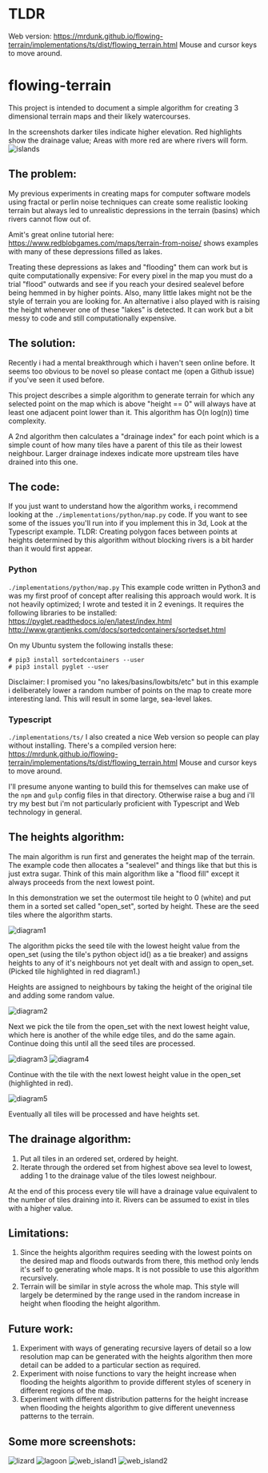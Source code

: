 # TLDR
Web version:
https://mrdunk.github.io/flowing-terrain/implementations/ts/dist/flowing_terrain.html
Mouse and cursor keys to move around.

# flowing-terrain
This project is intended to document a simple algorithm for creating 3
dimensional terrain maps and their likely watercourses.

In the screenshots darker tiles indicate higher elevation.
Red highlights show the drainage value; Areas with more red are where rivers will form.
![islands](https://github.com/mrdunk/flowing-terrain/blob/master/assets/watershed.png)

## The problem:
My previous experiments in creating maps for computer software models using
fractal or perlin noise techniques can create some realistic looking terrain but
always led to unrealistic depressions in the terrain (basins) which rivers
cannot flow out of.

Amit's great online tutorial here:
https://www.redblobgames.com/maps/terrain-from-noise/
shows examples with many of these depressions filled as lakes.

Treating these depressions as lakes and "flooding" them can work but is quite
computationally expensive: For every pixel in the map you must do a trial "flood"
outwards and see if you reach your desired sealevel before being hemmed in by
higher points. Also, many little lakes might not be the style of terrain you are
looking for.
An alternative i also played with is raising the height whenever one of these
"lakes" is detected. It can work but a bit messy to code and still
computationally expensive.

## The solution:
Recently i had a mental breakthrough which i haven't seen online before.
It seems too obvious to be novel so please contact me (open a Github issue) if
you've seen it used before.

This project describes a simple algorithm to generate terrain for which any
selected point on the map which is above "height == 0" will always have at
least one adjacent point lower than it.
This algorithm has O(n log(n)) time complexity.

A 2nd algorithm then calculates a "drainage index" for each point which is a
simple count of how many tiles have a parent of this tile as their lowest
neighbour. Larger drainage indexes indicate more upstream tiles have drained
into this one.

## The code:
If you just want to understand how the algorithm works, i recommend looking at
the `./implementations/python/map.py` code.
If you want to see some of the issues you'll run into if you implement this in
3d, Look at the Typescript example. TLDR: Creating polygon faces between points
at heights determined by this algorithm without blocking rivers is a bit harder
than it would first appear.

### Python
`./implementations/python/map.py`
This example code written in Python3 and was my first proof of concept after
realising this approach would work.
It is not heavily optimized; I wrote and tested it in 2 evenings.
It requires the following libraries to be installed:
https://pyglet.readthedocs.io/en/latest/index.html
http://www.grantjenks.com/docs/sortedcontainers/sortedset.html

On my Ubuntu system the following installs these:
```
# pip3 install sortedcontainers --user
# pip3 install pyglet --user
```

Disclaimer: I promised you "no lakes/basins/lowbits/etc" but in this example i
deliberately lower a random number of points on the map to create more
interesting land. This will result in some large, sea-level lakes.

### Typescript
`./implementations/ts/`
I also created a nice Web version so people can play without installing.
There's a compiled version here:
https://mrdunk.github.io/flowing-terrain/implementations/ts/dist/flowing_terrain.html
Mouse and cursor keys to move around.

I'll presume anyone wanting to build this for themselves can make use of the
`npm` and `gulp` config files in that directory.
Otherwise raise a bug and i'll try my best but i'm not particularly proficient with
Typescript and Web technology in general.

## The heights algorithm:
The main algorithm is run first and generates the height map of the terrain. The
example code then allocates a "sealevel" and things like that but this is just
extra sugar.
Think of this main algorithm like a "flood fill" except it always proceeds from
the next lowest point.

In this demonstration we set the outermost tile height to 0 (white) and put them
in a sorted set called "open_set", sorted by height. These are the seed tiles
where the algorithm starts.

![diagram1](https://github.com/mrdunk/flowing-terrain/blob/master/assets/diagram1.png)

The algorithm picks the seed tile with the lowest height value from the open_set
(using the tile's python object id() as a tie breaker) and assigns heights to
any of it's neighbours not yet dealt with and assign to open_set.
(Picked tile highlighted in red diagram1.)

Heights are assigned to neighbours by taking the height of the original tile and
adding some random value.



![diagram2](https://github.com/mrdunk/flowing-terrain/blob/master/assets/diagram2.png)

Next we pick the tile from the open_set with the next lowest height value, which
here is another of the while edge tiles, and do the same again.
Continue doing this until all the seed tiles are processed.



![diagram3](https://github.com/mrdunk/flowing-terrain/blob/master/assets/diagram3.png)
![diagram4](https://github.com/mrdunk/flowing-terrain/blob/master/assets/diagram4.png)

Continue with the tile with the next lowest height value in the open_set
(highlighted in red).



![diagram5](https://github.com/mrdunk/flowing-terrain/blob/master/assets/diagram5.png)

Eventually all tiles will be processed and have heights set.



## The drainage algorithm:
1. Put all tiles in an ordered set, ordered by height.
1. Iterate through the ordered set from highest above sea level to lowest, adding 1 to the drainage value of the tiles lowest neighbour.

At the end of this process every tile will have a drainage value equivalent to
the number of tiles draining into it. Rivers can be assumed to exist in tiles
with a higher value.

## Limitations:
1. Since the heights algorithm requires seeding with the lowest points on the desired map and floods outwards from there, this method only lends it's self to generating whole maps. It is not possible to use this algorithm recursively.
1. Terrain will be similar in style across the whole map. This style will largely be determined by the range used in the random increase in height when flooding the height algorithm.

## Future work:
1. Experiment with ways of generating recursive layers of detail so a low resolution map can be generated with the heights algorithm then more detail can be added to a particular section as required.
1. Experiment with noise functions to vary the height increase when flooding the heights algorithm to provide different styles of scenery in different regions of the map.
1. Experiment with different distribution patterns for the height increase when flooding the heights algorithm to give different unevenness patterns to the terrain.

## Some more screenshots:
![lizard](https://github.com/mrdunk/flowing-terrain/blob/master/assets/lizard.png)
![lagoon](https://github.com/mrdunk/flowing-terrain/blob/master/assets/lagoon.png)
![web_island1](https://github.com/mrdunk/flowing-terrain/blob/master/assets/web1.png)
![web_island2](https://github.com/mrdunk/flowing-terrain/blob/master/assets/web2.png)

